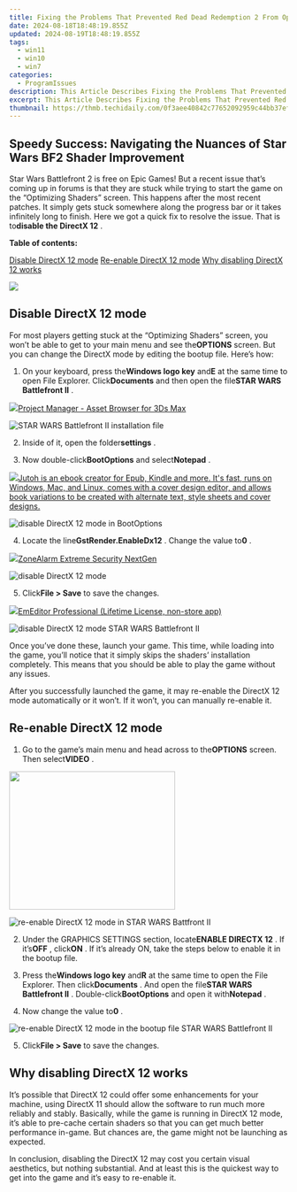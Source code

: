 ```yaml
---
title: Fixing the Problems That Prevented Red Dead Redemption 2 From Opening Successfully
date: 2024-08-18T18:48:19.855Z
updated: 2024-08-19T18:48:19.855Z
tags:
  - win11
  - win10
  - win7
categories:
  - ProgramIssues
description: This Article Describes Fixing the Problems That Prevented Red Dead Redemption 2 From Opening Successfully
excerpt: This Article Describes Fixing the Problems That Prevented Red Dead Redemption 2 From Opening Successfully
thumbnail: https://thmb.techidaily.com/0f3aee40842c77652092959c44bb37ef79d636e0b9ea84d35588db5436176752.jpeg
---
```


## Speedy Success: Navigating the Nuances of Star Wars BF2 Shader Improvement

Star Wars Battlefront 2 is free on Epic Games! But a recent issue that’s coming up in forums is that they are stuck while trying to start the game on the “Optimizing Shaders” screen. This happens after the most recent patches. It simply gets stuck somewhere along the progress bar or it takes infinitely long to finish. Here we got a quick fix to resolve the issue. That is to**disable the DirectX 12** .

**Table of contents:**

[Disable DirectX 12 mode](https://tools.techidaily.com/drivereasy/download/)
[Re-enable DirectX 12 mode](https://tools.techidaily.com/drivereasy/download/)
[Why disabling DirectX 12 works](https://tools.techidaily.com/drivereasy/download/)

<!-- affiliate ads begin -->
<a href="https://secure.2checkout.com/order/checkout.php?PRODS=2201613&QTY=1&AFFILIATE=108875&CART=1"><img src="https://www.macdvdripperpro.com/images/devices-3.png" border="0"></a>
<!-- affiliate ads end -->
## Disable DirectX 12 mode

 For most players getting stuck at the “Optimizing Shaders” screen, you won’t be able to get to your main menu and see the**OPTIONS** screen. But you can change the DirectX mode by editing the bootup file. Here’s how:

 1) On your keyboard, press the**Windows logo key** and**E** at the same time to open File Explorer. Click**Documents** and then open the file**STAR WARS Battlefront II** .  
  
<!-- affiliate ads begin -->
<a href="https://secure.2checkout.com/order/checkout.php?PRODS=4709458&QTY=1&AFFILIATE=108875&CART=1"><img src="https://3d-kstudio.com/wp-content/uploads/2014/02/Project-Manager-3D-Models-4-800x800.jpg" border="0">Project Manager - Asset Browser for 3Ds Max</a>
<!-- affiliate ads end -->
![STAR WARS Battlefront II installation file](https://images.drivereasy.com/wp-content/uploads/2021/01/game-installation-file.png)

 2) Inside of it, open the folder**settings** .

 3) Now double-click**BootOptions** and select**Notepad** .  
  
<!-- affiliate ads begin -->
<a href="https://secure.2checkout.com/order/checkout.php?PRODS=4694919&QTY=1&AFFILIATE=108875&CART=1"><img src="https://secure.avangate.com/images/merchant/bccefcc1b1eee9eca3ae4f5c1a281482/products/jutoh-logo-1200x1600.jpg" border="0">Jutoh is an ebook creator for Epub, Kindle and more. It's fast, runs on Windows, Mac, and Linux, comes with a cover design editor, and allows book variations to be created with alternate text, style sheets and cover designs. </a>
<!-- affiliate ads end -->
![disable DirectX 12 mode in BootOptions](https://images.drivereasy.com/wp-content/uploads/2021/01/bootoptions.png)

 4) Locate the line**GstRender.EnableDx12** . Change the value to**0** .  
  
<!-- affiliate ads begin -->
<a href="https://estore.zonealarm.com/order/checkout.php?PRODS=36245101&QTY=1&AFFILIATE=108875&CART=1"><img src="https://sc1.checkpoint.com/sc1/za/images/boxes/zang_box_trust.png" border="0">ZoneAlarm Extreme Security NextGen</a>
<!-- affiliate ads end -->
![disable DirectX 12 mode](https://images.drivereasy.com/wp-content/uploads/2021/01/value-equals-0.png)

 5) Click**File > Save** to save the changes.  
  
<!-- affiliate ads begin -->
<a href="https://shop.emeditor.com/order/checkout.php?PRODS=4631722&QTY=1&AFFILIATE=108875&CART=1"><img src="https://www.emeditor.com/wp-content/uploads/2023/05/frontpage2-2048x588.webp" border="0">EmEditor Professional (Lifetime License, non-store app)</a>
<!-- affiliate ads end -->
![disable DirectX 12 mode STAR WARS Battlefront II](https://images.drivereasy.com/wp-content/uploads/2021/01/save-the-changes.png)

 Once you’ve done these, launch your game. This time, while loading into the game, you’ll notice that it simply skips the shaders’ installation completely. This means that you should be able to play the game without any issues.

 After you successfully launched the game, it may re-enable the DirectX 12 mode automatically or it won’t. If it won’t, you can manually re-enable it.

## Re-enable DirectX 12 mode

 1) Go to the game’s main menu and head across to the**OPTIONS** screen. Then select**VIDEO** .  
  
<!-- affiliate ads begin -->
<a href="https://caperobbin.sjv.io/c/5597632/2006118/18460" target="_top" id="2006118"><img src="//a.impactradius-go.com/display-ad/18460-2006118" border="0" alt="" width="300" height="250"/></a><img height="0" width="0" src="https://imp.pxf.io/i/5597632/2006118/18460" style="position:absolute;visibility:hidden;" border="0" />
<!-- affiliate ads end -->
![re-enable DirectX 12 mode in STAR WARS Battfront II](https://images.drivereasy.com/wp-content/uploads/2021/01/reenable-DirectX-12-mode-1.png)

 2) Under the GRAPHICS SETTINGS section, locate**ENABLE DIRECTX 12** . If it’s**OFF** , click**ON** . If it’s already ON, take the steps below to enable it in the bootup file.

 3) Press the**Windows logo key** and**R** at the same time to open the File Explorer. Then click**Documents** . And open the file**STAR WARS Battlefront II** . Double-click**BootOptions** and open it with**Notepad** .

 4) Now change the value to**0** .  
  
![re-enable DirectX 12 mode in the bootup file STAR WARS Battlefront II](https://images.drivereasy.com/wp-content/uploads/2021/01/re-enable-DirectX-12-mode.png)

 5) Click**File > Save** to save the changes.

## Why disabling DirectX 12 works

 It’s possible that DirectX 12 could offer some enhancements for your machine, using DirectX 11 should allow the software to run much more reliably and stably. Basically, while the game is running in DirectX 12 mode, it’s able to pre-cache certain shaders so that you can get much better performance in-game. But chances are, the game might not be launching as expected.

 In conclusion, disabling the DirectX 12 may cost you certain visual aesthetics, but nothing substantial. And at least this is the quickest way to get into the game and it’s easy to re-enable it.

<ins class="adsbygoogle"
     style="display:block"
     data-ad-format="autorelaxed"
     data-ad-client="ca-pub-7571918770474297"
     data-ad-slot="1223367746"></ins>



<ins class="adsbygoogle"
     style="display:block"
     data-ad-client="ca-pub-7571918770474297"
     data-ad-slot="8358498916"
     data-ad-format="auto"
     data-full-width-responsive="true"></ins>


